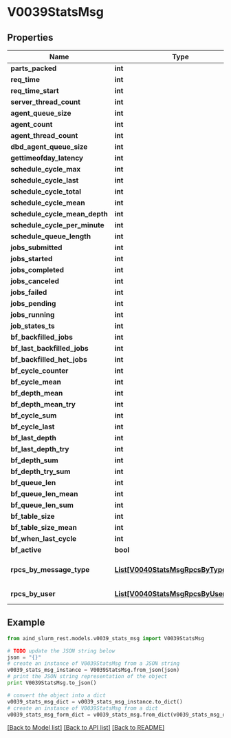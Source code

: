 # V0039StatsMsg


## Properties

Name | Type | Description | Notes
------------ | ------------- | ------------- | -------------
**parts_packed** | **int** |  | [optional] 
**req_time** | **int** |  | [optional] 
**req_time_start** | **int** |  | [optional] 
**server_thread_count** | **int** |  | [optional] 
**agent_queue_size** | **int** |  | [optional] 
**agent_count** | **int** |  | [optional] 
**agent_thread_count** | **int** |  | [optional] 
**dbd_agent_queue_size** | **int** |  | [optional] 
**gettimeofday_latency** | **int** |  | [optional] 
**schedule_cycle_max** | **int** |  | [optional] 
**schedule_cycle_last** | **int** |  | [optional] 
**schedule_cycle_total** | **int** |  | [optional] 
**schedule_cycle_mean** | **int** |  | [optional] 
**schedule_cycle_mean_depth** | **int** |  | [optional] 
**schedule_cycle_per_minute** | **int** |  | [optional] 
**schedule_queue_length** | **int** |  | [optional] 
**jobs_submitted** | **int** |  | [optional] 
**jobs_started** | **int** |  | [optional] 
**jobs_completed** | **int** |  | [optional] 
**jobs_canceled** | **int** |  | [optional] 
**jobs_failed** | **int** |  | [optional] 
**jobs_pending** | **int** |  | [optional] 
**jobs_running** | **int** |  | [optional] 
**job_states_ts** | **int** |  | [optional] 
**bf_backfilled_jobs** | **int** |  | [optional] 
**bf_last_backfilled_jobs** | **int** |  | [optional] 
**bf_backfilled_het_jobs** | **int** |  | [optional] 
**bf_cycle_counter** | **int** |  | [optional] 
**bf_cycle_mean** | **int** |  | [optional] 
**bf_depth_mean** | **int** |  | [optional] 
**bf_depth_mean_try** | **int** |  | [optional] 
**bf_cycle_sum** | **int** |  | [optional] 
**bf_cycle_last** | **int** |  | [optional] 
**bf_last_depth** | **int** |  | [optional] 
**bf_last_depth_try** | **int** |  | [optional] 
**bf_depth_sum** | **int** |  | [optional] 
**bf_depth_try_sum** | **int** |  | [optional] 
**bf_queue_len** | **int** |  | [optional] 
**bf_queue_len_mean** | **int** |  | [optional] 
**bf_queue_len_sum** | **int** |  | [optional] 
**bf_table_size** | **int** |  | [optional] 
**bf_table_size_mean** | **int** |  | [optional] 
**bf_when_last_cycle** | **int** |  | [optional] 
**bf_active** | **bool** |  | [optional] 
**rpcs_by_message_type** | [**List[V0040StatsMsgRpcsByTypeInner]**](V0040StatsMsgRpcsByTypeInner.md) | RPCs by message type | [optional] 
**rpcs_by_user** | [**List[V0040StatsMsgRpcsByUserInner]**](V0040StatsMsgRpcsByUserInner.md) | RPCs by user | [optional] 

## Example

```python
from aind_slurm_rest.models.v0039_stats_msg import V0039StatsMsg

# TODO update the JSON string below
json = "{}"
# create an instance of V0039StatsMsg from a JSON string
v0039_stats_msg_instance = V0039StatsMsg.from_json(json)
# print the JSON string representation of the object
print V0039StatsMsg.to_json()

# convert the object into a dict
v0039_stats_msg_dict = v0039_stats_msg_instance.to_dict()
# create an instance of V0039StatsMsg from a dict
v0039_stats_msg_form_dict = v0039_stats_msg.from_dict(v0039_stats_msg_dict)
```
[[Back to Model list]](../README.md#documentation-for-models) [[Back to API list]](../README.md#documentation-for-api-endpoints) [[Back to README]](../README.md)


